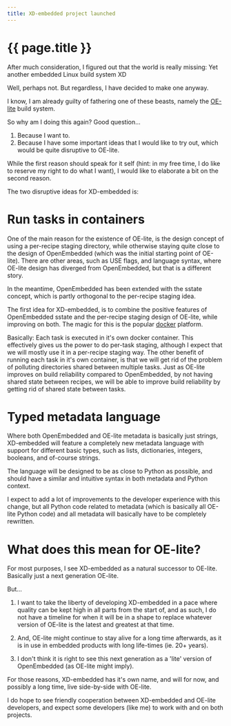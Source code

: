 ```yaml
---
title: XD-embedded project launched
---
```

# {{ page.title }}

After much consideration, I figured out that the world is really missing: Yet
another embedded Linux build system XD

Well, perhaps not.  But regardless, I have decided to make one anyway.

I know, I am already guilty of fathering one of these beasts, namely the
[OE-lite](http://oe-lite.org) build system.

So why am I doing this again?  Good question...

1. Because I want to.
2. Because I have some important ideas that I would like to try out, which
   would be quite disruptive to OE-lite.

While the first reason should speak for it self (hint: in my free time, I do
like to reserve my right to do what I want), I would like to elaborate a bit
on the second reason.

The two disruptive ideas for XD-embedded is:

# Run tasks in containers

One of the main reason for the existence of OE-lite, is the design concept of
using a per-recipe staging directory, while otherwise staying quite close to
the design of OpenEmbedded (which was the initial starting point of OE-lite).
There are other areas, such as USE flags, and language syntax, where OE-lite
design has diverged from OpenEmbedded, but that is a different story.

In the meantime, OpenEmbedded has been extended with the sstate concept, which
is partly orthogonal to the per-recipe staging idea.

The first idea for XD-embedded, is to combine the positive features of
OpenEmbedded sstate and the per-recipe staging design of OE-lite, while
improving on both.  The magic for this is the popular
[docker](https://www.docker.com) platform.

Basically: Each task is executed in it's own docker container.  This
effectively gives us the power to do per-task staging, although I expect that
we will mostly use it in a per-recipe staging way.  The other benefit of
running each task in it's own container, is that we will get rid of the
problem of polluting directories shared between multiple tasks.  Just as
OE-lite improves on build reliability compared to OpenEmbedded, by not having
shared state between recipes, we will be able to improve build reliability by
getting rid of shared state between tasks.

# Typed metadata language

Where both OpenEmbedded and OE-lite metadata is basically just strings,
XD-embedded will feature a completely new metadata language with support for
different basic types, such as lists, dictionaries, integers, booleans, and
of-course strings.

The language will be designed to be as close to Python as possible, and should
have a similar and intuitive syntax in both metadata and Python context.

I expect to add a lot of improvements to the developer experience with this
change, but all Python code related to metadata (which is basically all
OE-lite Python code) and all metadata will basically have to be completely
rewritten.

# What does this mean for OE-lite?

For most purposes, I see XD-embedded as a natural successor to OE-lite.
Basically just a next generation OE-lite.

But...

1. I want to take the liberty of developing XD-embedded in a pace where
quality can be kept high in all parts from the start of, and as such, I do not
have a timeline for when it will be in a shape to replace whatever version of
OE-lite is the latest and greatest at that time.

2. And, OE-lite might continue to stay alive for a long time afterwards, as it
is in use in embedded products with long life-times (ie. 20+ years).

3. I don't think it is right to see this next generation as a 'lite' version
of OpenEmbedded (as OE-lite might imply).

For those reasons, XD-embedded has it's own name, and will for now, and
possibly a long time, live side-by-side with OE-lite.

I do hope to see friendly cooperation between XD-embedded and OE-lite
developers, and expect some developers (like me) to work with and on both
projects.
